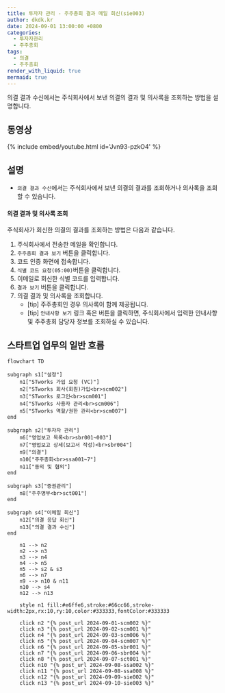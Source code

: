 ```yaml
---
title: 투자자 관리 - 주주총회 결과 메일 회신(sie003)
author: dkdk.kr
date: 2024-09-01 13:00:00 +0800
categories:
  - 투자자관리
  - 주주총회
tags:
  - 의결
  - 주주총회
render_with_liquid: true
mermaid: true
---
```


의결 결과 수신에서는 주식회사에서 보낸 의결의 결과 및 의사록을 조회하는 방법을 설명합니다.

## 동영상

{% include embed/youtube.html id='Jvn93-pzkO4' %}

## 설명
- `의결 결과 수신`에서는 주식회사에서 보낸 의결의 결과를 조회하거나 의사록을 조회할 수 있습니다.
#### 의결 결과 및 의사록 조회
주식회사가 회신한 의결의 결과를 조회하는 방법은 다음과 같습니다.

1. 주식회사에서 전송한 메일을 확인합니다.
2. `주주총회 결과 보기` 버튼을 클릭합니다.
3. 코드 인증 화면에 접속합니다.
4. `식별 코드 요청(05:00)`버튼을 클릭합니다.
5. 이메일로 회신한 식별 코드를 입력합니다.
6. `결과 보기` 버튼을 클릭합니다.
7. 의결 결과 및 의사록을 조회합니다.
	- [tip] 주주총회인 경우 의사록이 함께 제공됩니다.
	- [tip] `안내사항 보기` 링크 혹은 버튼을 클릭하면, 주식회사에서 입력한 안내사항 및 주주총회 담당자 정보를 조회하실 수 있습니다.

## 스타트업 업무의 일반 흐름

```mermaid
flowchart TD

subgraph s1["설정"]
    n1["STworks 가입 요청 (VC)"]
    n2["STworks 회사(회원)가입<br>scm002"]
    n3["STworks 로그인<br>scm001"]
    n4["STworks 사용자 관리<br>scm006"]
    n5["STworks 역할/권한 관리<br>scm007"]
end

subgraph s2["투자자 관리"]
    n6["영업보고 목록<br>sbr001~003"]
    n7["영업보고 상세(보고서 작성)<br>sbr004"]
    n9["의결"]
    n10["주주총회<br>ssa001~7"]
    n11["동의 및 협의"]
end

subgraph s3["증권관리"]
    n8["주주명부<br>sct001"]
end
  
subgraph s4["이메일 회신"]
    n12["의결 응답 회신"]
    n13["의결 결과 수신"]
end

    n1 --> n2
    n2 --> n3
    n3 --> n4
    n4 --> n5
    n5 --> s2 & s3
    n6 --> n7
    n9 --> n10 & n11
    n10 --> s4
    n12 --> n13

    style n1 fill:#e6ffe6,stroke:#66cc66,stroke-width:2px,rx:10,ry:10,color:#333333,fontColor:#333333

    click n2 "{% post_url 2024-09-01-scm002 %}"
    click n3 "{% post_url 2024-09-02-scm001 %}"
    click n4 "{% post_url 2024-09-03-scm006 %}"
    click n5 "{% post_url 2024-09-04-scm007 %}"
    click n6 "{% post_url 2024-09-05-sbr001 %}"
    click n7 "{% post_url 2024-09-06-sbr004 %}"
    click n8 "{% post_url 2024-09-07-sct001 %}"
    click n10 "{% post_url 2024-09-08-ssa002 %}"
    click n11 "{% post_url 2024-09-08-ssa008 %}"
    click n12 "{% post_url 2024-09-09-sie002 %}"
    click n13 "{% post_url 2024-09-10-sie003 %}"
```
